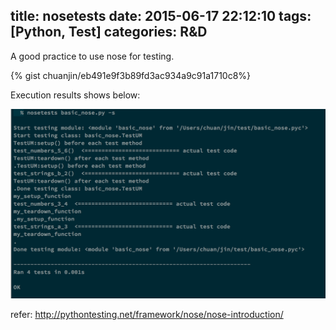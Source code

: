 title: nosetests
date: 2015-06-17 22:12:10
tags: [Python, Test]
categories: R&D
---

A good practice to use nose for testing.

{% gist chuanjin/eb491e9f3b89fd3ac934a9c91a1710c8%}

Execution results shows below:

![](/images/nose.png)

refer: http://pythontesting.net/framework/nose/nose-introduction/

